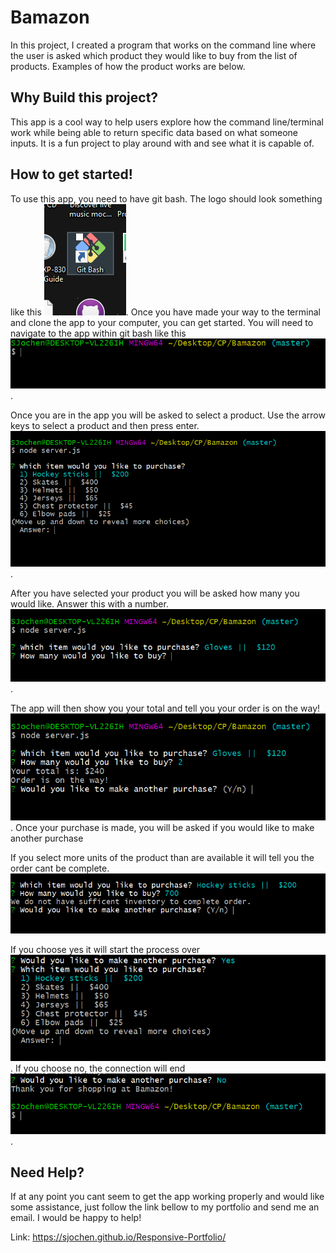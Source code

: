 # Bamazon
In this project, I created a program that works on the command line where the user is asked which product they would like to buy from the list of products. Examples of how the product works are below.

## Why Build this project?
This app is a cool way to help users explore how the command line/terminal work while being able to return specific data based on what someone inputs. It is a fun project to play around with and see what it is capable of.

## How to get started!
To use this app, you need to have git bash. The logo should look something like this ![bash](images/bash.png). Once you have made your way to the terminal and clone the app to your computer, you can get started. You will need to navigate to the app within git bash like this ![bash](images/first.PNG).

Once you are in the app you will be asked to select a product. Use the arrow keys to select a product and then press enter. ![bash](images/second.PNG).

After you have selected your product you will be asked how many you would like. Answer this with a number.![bash](images/third.PNG).

The app will then show you your total and tell you your order is on the way!![bash](images/fourth.PNG). Once your purchase is made, you will be asked if you would like to make another purchase

If you select more units of the product than are available it will tell you the order cant be complete.![bash](images/loop.PNG)

If you choose yes it will start the process over ![bash](images/fifth.PNG). If you choose no, the connection will end ![bash](images/six.PNG).

## Need Help?

If at any point you cant seem to get the app working properly and would like some assistance, just follow the link bellow to my portfolio and send me an email. I would be happy to help!

Link: https://sjochen.github.io/Responsive-Portfolio/

